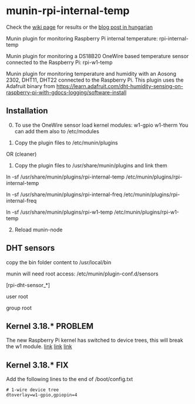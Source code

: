 munin-rpi-internal-temp
=======================

Check the [wiki page](https://github.com/gajdipajti/munin-rpi-temp/wiki) for results or the [blog post in hungarian](http://logout.hu/cikk/homerseklet_mero_pi/teljes.html)

Munin plugin for monitoring Raspberry Pi internal temperature: rpi-internal-temp

Munin plugin for monitoring a DS18B20 OneWire based temperature sensor connected to the Raspberry Pi: rpi-w1-temp

Munin plugin for monitoring temperature and humidity with an Aosong 2302, DHT11, DHT22 connected to the Raspberry Pi. This plugin uses the Adafruit binary from https://learn.adafruit.com/dht-humidity-sensing-on-raspberry-pi-with-gdocs-logging/software-install

Installation
------------

0. To use the OneWire sensor load kernel modules: w1-gpio w1-therm
You can add them also to /etc/modules

1. Copy the plugin files to /etc/munin/plugins

OR (cleaner)

1. Copy the plugin files to /usr/share/munin/plugins and link them

ln -sf /usr/share/munin/plugins/rpi-internal-temp /etc/munin/plugins/rpi-internal-temp

ln -sf /usr/share/munin/plugins/rpi-internal-freq /etc/munin/plugins/rpi-internal-freq

ln -sf /usr/share/munin/plugins/rpi-w1-temp /etc/munin/plugins/rpi-w1-temp

2. Reload munin-node

DHT sensors
-----------

copy the bin folder content to /usr/local/bin

munin will need root access: /etc/munin/plugin-conf.d/sensors

[rpi-dht-sensor_*]

user root

group root

Kernel 3.18.* PROBLEM
---------------------

The new Raspberry Pi kernel has switched to device trees, this will break the w1 module.
[link](http://www.raspberrypi.org/forums/viewtopic.php?p=675658#p675658)
[link](http://raspberrypi.stackexchange.com/questions/27073/firmware-3-18-x-breaks-i2c-spi-audio-lirc-1-wire-e-g-dev-i2c-1-no-such-f)
[link](https://github.com/raspberrypi/firmware/issues/348)

Kernel 3.18.* FIX
-----------------

Add the following lines to the end of /boot/config.txt

    # 1-wire device tree
    dtoverlay=w1-gpio,gpiopin=4
